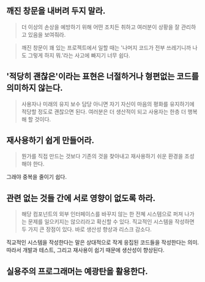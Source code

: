 ## 깨진 창문을 내버려 두지 말라.
> 더 이상의 손상을 예방하기 위해 어떤 조치든 취하고 여러분이 상황을 잘 관리하고 있음을 보여줘라.  

> 깨진 창문이 꽤 있는 프로젝트에서 일할 때는 '나머지 코드가 전부 쓰레기니까 나도 그렇게 하지 뭐.'라는 사고에 빠지기 너무 쉽다.


## '적당히 괜찮은'이라는 표현은 너절하거나 형편없는 코드를 의미하지 않는다.
> 사용자나 미래의 유지 보수 담당 아니면 자기 자신이 마음의 평화를 유지하기에 적당할 정도로 괜찮으면 된다. 여러분은 더 생산적이 되고 사용자는 한층 더 행복해 할 것이다.

## 재사용하기 쉽게 만들어라.
> 뭔가를 직접 만드는 것보다 기존의 것을 찾아내고 재사용하기 쉬운 환경을 조성해야 한다.

 
그래야 중복을 줄이기 쉽다.

## 관련 없는 것들 간에 서로 영향이 없도록 하라.
> 해당 컴포넌트의 외부 인터페이스를 바꾸지 않는 한 전쳬 시스템으로 퍼져 나가는 문제를 일으키지는 않으리라고 확신할 수 있다.
> 직교적인 시스템을 작성하면 두 가지 큰 장점이 있다. 바로 생산성 향상과 리스크 감소다.

직교적인 시스템을 작성한다는 말은 상대적으로 작게 응집된 코드들을 작성한다는 의미. 따라서 개발과 테스트, 그리고 재사용이 쉽기 때문에 생산성이 향상된다.  

## 실용주의 프로그래머는 예광탄을 활용한다.
